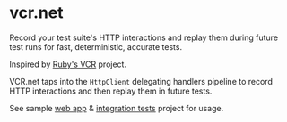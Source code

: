 # vcr.net
Record your test suite's HTTP interactions and replay them during future test runs for fast, deterministic, accurate tests.

Inspired by [Ruby's VCR](https://github.com/vcr/vcr) project.

VCR.net taps into the `HttpClient` delegating handlers pipeline to record HTTP interactions and then replay them in future tests.

See sample [web app](https://github.com/epignosisx/vcr.net/tree/master/sample/SampleWebApp) & [integration tests](https://github.com/epignosisx/vcr.net/tree/master/sample/SampleWebApp.IntegrationTest) project for usage.

